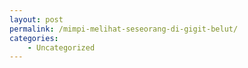 ```yaml
---
layout: post
permalink: /mimpi-melihat-seseorang-di-gigit-belut/
categories:
    - Uncategorized
---
```


